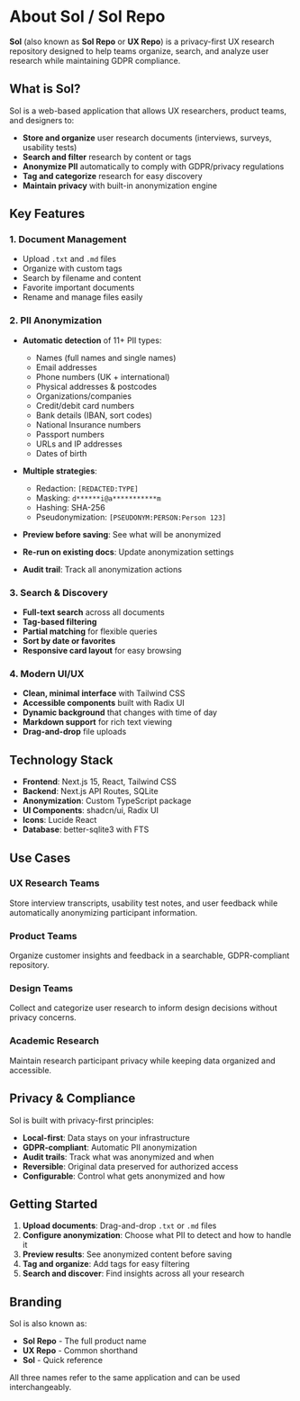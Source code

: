 # About Sol / Sol Repo

**Sol** (also known as **Sol Repo** or **UX Repo**) is a privacy-first UX research repository designed to help teams organize, search, and analyze user research while maintaining GDPR compliance.

## What is Sol?

Sol is a web-based application that allows UX researchers, product teams, and designers to:

- **Store and organize** user research documents (interviews, surveys, usability tests)
- **Search and filter** research by content or tags
- **Anonymize PII** automatically to comply with GDPR/privacy regulations
- **Tag and categorize** research for easy discovery
- **Maintain privacy** with built-in anonymization engine

## Key Features

### 1. **Document Management**
- Upload `.txt` and `.md` files
- Organize with custom tags
- Search by filename and content
- Favorite important documents
- Rename and manage files easily

### 2. **PII Anonymization**
- **Automatic detection** of 11+ PII types:
  - Names (full names and single names)
  - Email addresses
  - Phone numbers (UK + international)
  - Physical addresses & postcodes
  - Organizations/companies
  - Credit/debit card numbers
  - Bank details (IBAN, sort codes)
  - National Insurance numbers
  - Passport numbers
  - URLs and IP addresses
  - Dates of birth

- **Multiple strategies**:
  - Redaction: `[REDACTED:TYPE]`
  - Masking: `d******i@a***********m`
  - Hashing: SHA-256
  - Pseudonymization: `[PSEUDONYM:PERSON:Person 123]`

- **Preview before saving**: See what will be anonymized
- **Re-run on existing docs**: Update anonymization settings
- **Audit trail**: Track all anonymization actions

### 3. **Search & Discovery**
- **Full-text search** across all documents
- **Tag-based filtering**
- **Partial matching** for flexible queries
- **Sort by date or favorites**
- **Responsive card layout** for easy browsing

### 4. **Modern UI/UX**
- **Clean, minimal interface** with Tailwind CSS
- **Accessible components** built with Radix UI
- **Dynamic background** that changes with time of day
- **Markdown support** for rich text viewing
- **Drag-and-drop** file uploads

## Technology Stack

- **Frontend**: Next.js 15, React, Tailwind CSS
- **Backend**: Next.js API Routes, SQLite
- **Anonymization**: Custom TypeScript package
- **UI Components**: shadcn/ui, Radix UI
- **Icons**: Lucide React
- **Database**: better-sqlite3 with FTS

## Use Cases

### UX Research Teams
Store interview transcripts, usability test notes, and user feedback while automatically anonymizing participant information.

### Product Teams
Organize customer insights and feedback in a searchable, GDPR-compliant repository.

### Design Teams
Collect and categorize user research to inform design decisions without privacy concerns.

### Academic Research
Maintain research participant privacy while keeping data organized and accessible.

## Privacy & Compliance

Sol is built with privacy-first principles:

- **Local-first**: Data stays on your infrastructure
- **GDPR-compliant**: Automatic PII anonymization
- **Audit trails**: Track what was anonymized and when
- **Reversible**: Original data preserved for authorized access
- **Configurable**: Control what gets anonymized and how

## Getting Started

1. **Upload documents**: Drag-and-drop `.txt` or `.md` files
2. **Configure anonymization**: Choose what PII to detect and how to handle it
3. **Preview results**: See anonymized content before saving
4. **Tag and organize**: Add tags for easy filtering
5. **Search and discover**: Find insights across all your research

## Branding

Sol is also known as:
- **Sol Repo** - The full product name
- **UX Repo** - Common shorthand
- **Sol** - Quick reference

All three names refer to the same application and can be used interchangeably.

